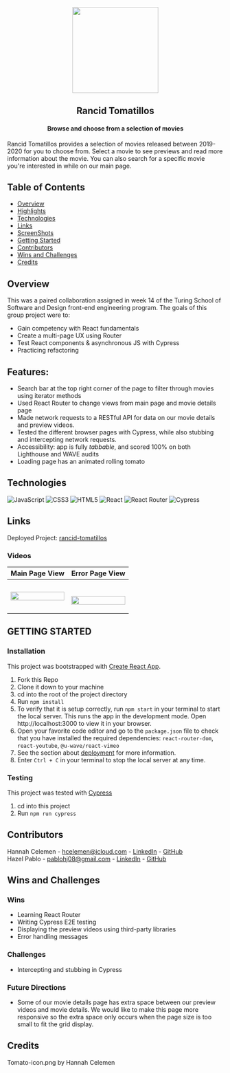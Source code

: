 
<div align="center">
<img src="https://user-images.githubusercontent.com/94808267/197117361-c57ac8d9-9dbb-4ecf-930d-9773d711a31a.png" height="200px">
</div>

  <h2 align="center">Rancid Tomatillos</h2>

  <h4 align="center">
    Browse and choose from a selection of movies 
  </h4>

Rancid Tomatillos provides a selection of movies released between 2019-2020 for you to choose from. Select a movie to see previews and read more information about the movie. You can also search for a specific movie you're interested in while on our main page.

## Table of Contents
- [Overview](#Overview)
- [Highlights](#Highlights)
- [Technologies](#Technologies)
- [Links](#Links)
- [ScreenShots](#ScreenShots)
- [Getting Started](#GETTING-STARTED)
- [Contributors](#Contributors)
- [Wins and Challenges](#Wins-and-Challenges)
- [Credits](#Credits)


## Overview

This was a paired collaboration assigned in week 14 of the Turing School of Software and Design front-end engineering program. The goals of this group project were to:

* Gain competency with React fundamentals
* Create a multi-page UX using Router
* Test React components & asynchronous JS with Cypress
* Practicing refactoring 

## Features:

* Search bar at the top right corner of the page to filter through movies using iterator methods
* Used React Router to change views from main page and movie details page
* Made network requests to a RESTful API for data on our movie details and preview videos.
* Tested the different browser pages with Cypress, while also stubbing and intercepting network requests.
* Accessibility: app is fully _tabbable_, and scored 100% on both Lighthouse and WAVE audits
* Loading page has an animated rolling tomato 

## Technologies

 ![JavaScript](https://img.shields.io/badge/javascript-%23323330.svg?style=for-the-badge&logo=javascript&logoColor=%23F7DF1E)
 ![CSS3](https://img.shields.io/badge/css3-%231572B6.svg?style=for-the-badge&logo=css3&logoColor=white)
 ![HTML5](https://img.shields.io/badge/html5-%23E34F26.svg?style=for-the-badge&logo=html5&logoColor=white) 
 ![React](https://img.shields.io/badge/React-20232A?style=for-the-badge&logo=react&logoColor=61DAFB)
 ![React Router](https://img.shields.io/badge/React_Router-CA4245?style=for-the-badge&logo=react-router&logoColor=white)
 ![Cypress](https://img.shields.io/badge/Cypress-17202C?style=for-the-badge&logo=cypress&logoColor=white)

## Links
Deployed Project: [rancid-tomatillos](https://rancid-tomatillos-rose.vercel.app/)

### Videos

| Main Page View | Error Page View |
|---------------|-----------------|
<img src="https://media.giphy.com/media/DcMRAalKTP7JwWv1OR/giphy.gif" width=100%>|<p align="center"><br/><img src="https://media.giphy.com/media/S6NrhQt55hKast3noB/giphy.gif" width=100%></p>

## GETTING STARTED

### Installation
This project was bootstrapped with [Create React App](https://github.com/facebook/create-react-app).
1. Fork this Repo
2. Clone it down to your machine
3. cd into the root of the project directory
4. Run `npm install`
5. To verify that it is setup correctly, run `npm start` in your terminal to start the local server. This runs the app in the development mode. Open http://localhost:3000 to view it in your browser.
6. Open your favorite code editor and go to the `package.json` file to check that you have installed the required dependencies: `react-router-dom`, `react-youtube`, `@u-wave/react-vimeo`
6. See the section about [deployment](https://create-react-app.dev/docs/deployment/) for more information.
7. Enter `Ctrl + C` in your terminal to stop the local server at any time.

### Testing
This project was tested with [Cypress](https://docs.cypress.io/guides/getting-started/installing-cypress#Installing)
1. cd into this project
2. Run `npm run cypress`

## Contributors

Hannah Celemen - hcelemen@icloud.com - [LinkedIn](https://www.linkedin.com/in/hannah-celemen/) - [GitHub](https://github.com/ohClaire?tab=repositories) </br>
Hazel Pablo - pablohj08@gmail.com - [LinkedIn](https://www.linkedin.com/in/hazel-pablo-704779245/) - [GitHub](https://github.com/Hpablo08)

## Wins and Challenges

### Wins 
* Learning React Router 
* Writing Cypress E2E testing
* Displaying the preview videos using third-party libraries
* Error handling messages 

### Challenges 
* Intercepting and stubbing in Cypress

### Future Directions
* Some of our movie details page has extra space between our preview videos and movie details. We would like to make this page more responsive so the extra space only occurs when the page size is too small to fit the grid display.

## Credits
Tomato-icon.png by Hannah Celemen

